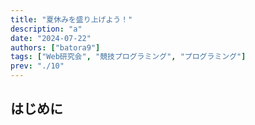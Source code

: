 ```yaml
---
title: "夏休みを盛り上げよう！"
description: "a"
date: "2024-07-22"
authors: ["batora9"]
tags: ["Web研究会", "競技プログラミング", "プログラミング"]
prev: "./10"
---
```


## はじめに

